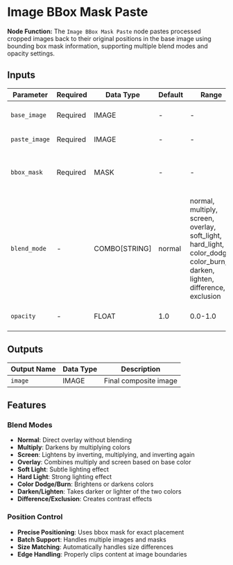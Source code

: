 # Image BBox Mask Paste

**Node Function:** The `Image BBox Mask Paste` node pastes processed cropped images back to their original positions in the base image using bounding box mask information, supporting multiple blend modes and opacity settings.

## Inputs

| Parameter | Required | Data Type | Default | Range | Description |
| --------- | -------- | --------- | ------- | ----- | ----------- |
| `base_image` | Required | IMAGE | - | - | Base image to paste onto |
| `paste_image` | Required | IMAGE | - | - | Image to be pasted |
| `bbox_mask` | Required | MASK | - | - | Bounding box mask defining paste position |
| `blend_mode` | - | COMBO[STRING] | normal | normal, multiply, screen, overlay, soft_light, hard_light, color_dodge, color_burn, darken, lighten, difference, exclusion | Blend mode for pasting |
| `opacity` | - | FLOAT | 1.0 | 0.0-1.0 | Opacity of the pasted image |

## Outputs

| Output Name | Data Type | Description |
|-------------|-----------|-------------|
| `image` | IMAGE | Final composite image |

## Features

### Blend Modes
- **Normal**: Direct overlay without blending
- **Multiply**: Darkens by multiplying colors
- **Screen**: Lightens by inverting, multiplying, and inverting again
- **Overlay**: Combines multiply and screen based on base color
- **Soft Light**: Subtle lighting effect
- **Hard Light**: Strong lighting effect
- **Color Dodge/Burn**: Brightens or darkens colors
- **Darken/Lighten**: Takes darker or lighter of the two colors
- **Difference/Exclusion**: Creates contrast effects

### Position Control
- **Precise Positioning**: Uses bbox mask for exact placement
- **Batch Support**: Handles multiple images and masks
- **Size Matching**: Automatically handles size differences
- **Edge Handling**: Properly clips content at image boundaries